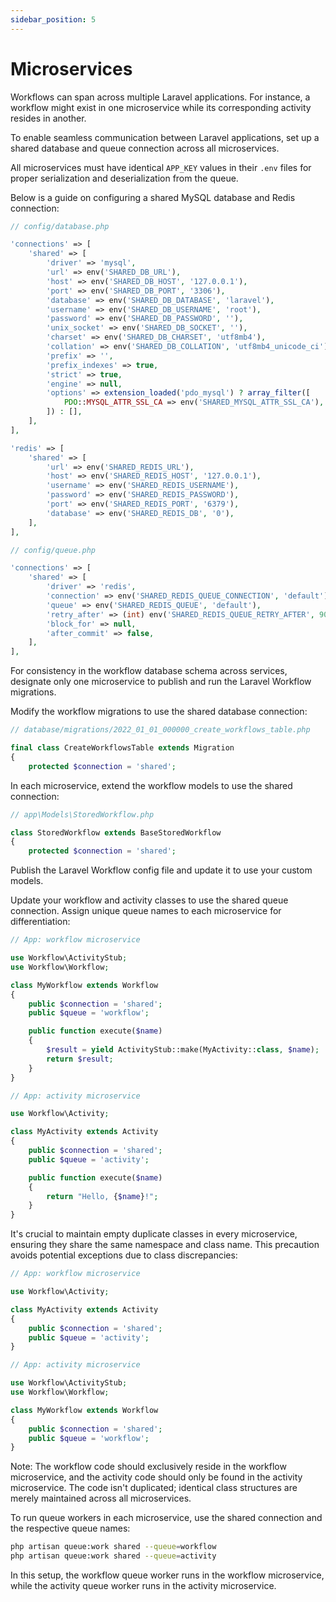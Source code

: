 ```yaml
---
sidebar_position: 5
---
```


# Microservices
Workflows can span across multiple Laravel applications. For instance, a workflow might exist in one microservice while its corresponding activity resides in another.

To enable seamless communication between Laravel applications, set up a shared database and queue connection across all microservices.

All microservices must have identical `APP_KEY` values in their `.env` files for proper serialization and deserialization from the queue.

Below is a guide on configuring a shared MySQL database and Redis connection:

```php
// config/database.php

'connections' => [
    'shared' => [
        'driver' => 'mysql',
        'url' => env('SHARED_DB_URL'),
        'host' => env('SHARED_DB_HOST', '127.0.0.1'),
        'port' => env('SHARED_DB_PORT', '3306'),
        'database' => env('SHARED_DB_DATABASE', 'laravel'),
        'username' => env('SHARED_DB_USERNAME', 'root'),
        'password' => env('SHARED_DB_PASSWORD', ''),
        'unix_socket' => env('SHARED_DB_SOCKET', ''),
        'charset' => env('SHARED_DB_CHARSET', 'utf8mb4'),
        'collation' => env('SHARED_DB_COLLATION', 'utf8mb4_unicode_ci'),
        'prefix' => '',
        'prefix_indexes' => true,
        'strict' => true,
        'engine' => null,
        'options' => extension_loaded('pdo_mysql') ? array_filter([
            PDO::MYSQL_ATTR_SSL_CA => env('SHARED_MYSQL_ATTR_SSL_CA'),
        ]) : [],
    ],
],

'redis' => [
    'shared' => [
        'url' => env('SHARED_REDIS_URL'),
        'host' => env('SHARED_REDIS_HOST', '127.0.0.1'),
        'username' => env('SHARED_REDIS_USERNAME'),
        'password' => env('SHARED_REDIS_PASSWORD'),
        'port' => env('SHARED_REDIS_PORT', '6379'),
        'database' => env('SHARED_REDIS_DB', '0'),
    ],
],
```

```php
// config/queue.php

'connections' => [
    'shared' => [
        'driver' => 'redis',
        'connection' => env('SHARED_REDIS_QUEUE_CONNECTION', 'default'),
        'queue' => env('SHARED_REDIS_QUEUE', 'default'),
        'retry_after' => (int) env('SHARED_REDIS_QUEUE_RETRY_AFTER', 90),
        'block_for' => null,
        'after_commit' => false,
    ],
],
```

For consistency in the workflow database schema across services, designate only one microservice to publish and run the Laravel Workflow migrations.

Modify the workflow migrations to use the shared database connection:

```php
// database/migrations/2022_01_01_000000_create_workflows_table.php

final class CreateWorkflowsTable extends Migration
{
    protected $connection = 'shared';
```

In each microservice, extend the workflow models to use the shared connection:

```php
// app\Models\StoredWorkflow.php

class StoredWorkflow extends BaseStoredWorkflow
{
    protected $connection = 'shared';
```

Publish the Laravel Workflow config file and update it to use your custom models.

Update your workflow and activity classes to use the shared queue connection. Assign unique queue names to each microservice for differentiation:

```php
// App: workflow microservice

use Workflow\ActivityStub;
use Workflow\Workflow;

class MyWorkflow extends Workflow
{
    public $connection = 'shared';
    public $queue = 'workflow';

    public function execute($name)
    {
        $result = yield ActivityStub::make(MyActivity::class, $name);
        return $result;
    }
}
```

```php
// App: activity microservice

use Workflow\Activity;

class MyActivity extends Activity
{
    public $connection = 'shared';
    public $queue = 'activity';

    public function execute($name)
    {
        return "Hello, {$name}!";
    }
}
```

It's crucial to maintain empty duplicate classes in every microservice, ensuring they share the same namespace and class name. This precaution avoids potential exceptions due to class discrepancies:

```php
// App: workflow microservice

use Workflow\Activity;

class MyActivity extends Activity
{
    public $connection = 'shared';
    public $queue = 'activity';
}
```

```php
// App: activity microservice

use Workflow\ActivityStub;
use Workflow\Workflow;

class MyWorkflow extends Workflow
{
    public $connection = 'shared';
    public $queue = 'workflow';
}
```

Note: The workflow code should exclusively reside in the workflow microservice, and the activity code should only be found in the activity microservice. The code isn't duplicated; identical class structures are merely maintained across all microservices.

To run queue workers in each microservice, use the shared connection and the respective queue names:

```bash
php artisan queue:work shared --queue=workflow
php artisan queue:work shared --queue=activity
```

In this setup, the workflow queue worker runs in the workflow microservice, while the activity queue worker runs in the activity microservice.
